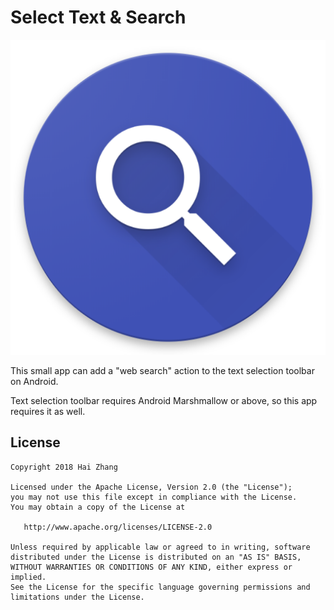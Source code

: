 # Select Text & Search

![](app/src/main/launcher_icon-web.png)

This small app can add a "web search" action to the text selection toolbar on Android.

Text selection toolbar requires Android Marshmallow or above, so this app requires it as well.

## License

    Copyright 2018 Hai Zhang

    Licensed under the Apache License, Version 2.0 (the "License");
    you may not use this file except in compliance with the License.
    You may obtain a copy of the License at

       http://www.apache.org/licenses/LICENSE-2.0

    Unless required by applicable law or agreed to in writing, software
    distributed under the License is distributed on an "AS IS" BASIS,
    WITHOUT WARRANTIES OR CONDITIONS OF ANY KIND, either express or implied.
    See the License for the specific language governing permissions and
    limitations under the License.
